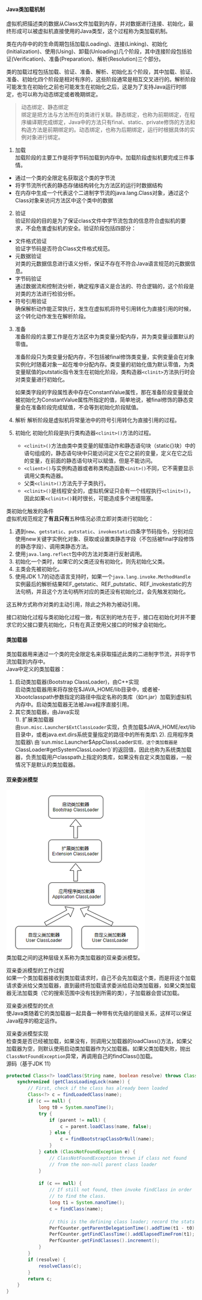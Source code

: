 #### Java类加载机制

虚拟机把描述类的数据从Class文件加载到内存，并对数据进行连接、初始化，最终形成可以被虚拟机直接使用的Java类型，这个过程称为类加载机制。

类在内存中的的生命周期包括加载(Loading)、连接(Linking)、初始化(Initialization)、使用(Using)、卸载(Unloading)几个阶段，其中连接阶段包括验证(Verification)、准备(Preparation)、解析(Resolution)三个部分。

类的加载过程包括加载、验证、准备、解析、初始化五个阶段，其中加载、验证、准备、初始化四个阶段是相对有序的，这些阶段通常是相互交叉进行的。解析阶段可能发生在初始化之前也可能发生在初始化之后，这是为了支持Java运行时绑定，也可以称为动态绑定或者晚期绑定。

> 动态绑定、静态绑定\
> 绑定是把方法与方法所在的类进行关联。静态绑定，也称为前期绑定，在程序编译期完成绑定，Java中的方法只有final、static、private修饰的方法和构造方法是前期绑定的。动态绑定，也称为后期绑定，运行时根据具体的实例对象进行绑定。

1. 加载\
  加载阶段的主要工作是将字节码加载到内存中。加载阶段虚拟机要完成三件事情。
  - 通过一个类的全限定名获取这个类的字节流
  - 将字节流所代表的静态存储结构转化为方法区的运行时数据结构
  - 在内存中生成一个代表这个二进制字节流的java.lang.Class对象，通过这个Class对象来访问方法区中这个类中的数据

2. 验证\
  验证阶段的目的是为了保证class文件中字节流包含的信息符合虚拟机的要求，不会危害虚拟机的安全。验证阶段包括四部分：
  - 文件格式验证\
    验证字节码是否符合Class文件格式规范。
  - 元数据验证\
    对类的元数据信息进行语义分析，保证不存在不符合Java语言规范的元数据信息。
  - 字节码验证\
    通过数据流和控制流分析，确定程序语义是合法的、符合逻辑的，这个阶段是对类的方法进行检验分析。
  - 符号引用验证\
    确保解析动作能正常执行，发生在虚拟机将符号引用转化为直接引用的时候，这个转化动作发生在解析阶段。

3. 准备\
   准备阶段的主要工作是在方法区中为类变量分配内存，并为类变量设置默认的零值。

   准备阶段只为类变量分配内存，不包括被final修饰类变量，实例变量会在对象实例化时随着对象一起在堆中分配内存。类变量的初始化值为默认零值，为类变量赋值的putstatic指令发生在初始化阶段，类构造器`<clinit>`方法执行时会对类变量进行初始化。

   如果类字段的字段属性表中存在ConstantValue属性，那在准备阶段变量就会被初始化为ConstantValue属性所指定的值，简单地说，被final修饰的静态变量会在准备阶段完成赋值，不会等到初始化阶段赋值。

4. 解析
   解析阶段是虚拟机将常量池中的符号引用转化为直接引用的过程。

5. 初始化
   初始化阶段是执行类构造器`<clinit>()`方法的过程。

   - `<clinit>()`方法由类中类变量的赋值动作和静态语句块（static{}块）中的语句组成的，静态语句块中只能访问定义在它之前的变量，定义在它之后的变量，在前面的静态语句块可以赋值，但是不能访问。
   - `<client>()`与实例构造器或者称类构造函数`<init>()`不同，它不需要显示调用父类构造器。
   - 父类`<clinit>()`方法先于子类执行。
   - `<clinit>()`是线程安全的，虚拟机保证只会有一个线程执行`<clinit>()`，因此如果`<clinit>()`耗时很长，可能造成多个进程阻塞。
  

类初始化触发的条件\
虚拟机规范规定了**有且只有**五种情况必须立即对类进行初始化：
1. 遇到`new`、`getstatic`、`putstatic`、`invokestatic`四条字节码指令，分别对应使用new关键字实例化对象、获取或设置类静态字段（不包括被final字段修饰的静态字段）、调用类静态方法。
2. 使用`java.lang.reflect`包中的方法对类进行反射调用。
3. 初始化一个类时，如果它的父类还没有初始化，则先初始化父类。
4. 主类会先被初始化。
5. 使用JDK 1.7的动态语言支持时，如果一个`java.lang.invoke.MethodHandle`实例最后的解析结果REF_getstatic、REF_putstatic、REF_invokestatic的方法句柄，并且这个方法句柄所对应的类还没有初始化过，会先触发初始化。

这五种方式称作对类的主动引用，除此之外称为被动引用。

接口初始化过程与类初始化过程一致，有区别的地方在于，接口在初始化时并不要求它的父接口要先初始化，只有在真正使用父接口的时候才会初始化。


#### 类加载器
类加载器用来通过一个类的完全限定名来获取描述此类的二进制字节流，并将字节流加载到内存中。\
Java中定义的类加载器：
1. 启动类加载器(Bootstrap ClassLoader)，由C++实现\
   启动类加载器用来将存放在$JAVA_HOME/lib目录中，或者被-Xbootclasspath参数指定的路径中指定名称的类库（如rt.jar）加载到虚拟机内存中。启动类加载器无法被Java程序直接引用。
2. 其它类加载器，由Java实现\
   1). 扩展类加载器\
     由`sun.misc.Launcher$ExtClassLoader`实现，负责加载$JAVA_HOME/ext/lib目录中，或者java.ext.dirs系统变量指定的路径中的所有类库\
   2). 应用程序类加载器\
     由`sun.misc.Launcher$AppClassLoader`实现，这个类加载器是`ClassLoader#getSystemClassLoader()`的返回值，因此也称为系统类加载器，负责加载用户classpath上指定的类库，如果没有自定义类加载器，一般情况下是默认的类加载器。


#### 双亲委派模型
![双亲委派模型]\
类加载之间的这种层级关系称为类加载器的双亲委派模型。

双亲委派模型的工作过程\
如果一个类加载器接收到类加载请求时，自己不会先加载这个类，而是将这个加载请求委派给父类加载器，直到最终将加载请求委派给启动类加载器，如果父类加载器无法加载类（它的搜索范围中没有找到所需的类），子加载器会尝试加载。

双亲委派模型的优点\
使Java类随着它的类加载器一起具备一种带有优先级的层级关系，这样可以保证Java程序的稳定运作。

双亲委派模型实现\
检查类是否已经被加载，如果没有，则调用父加载器的loadClass()方法，如果父加载器为空，则默认使用启动类加载器作为父加载器。如果父类加载失败，抛出`ClassNotFoundException`异常，再调用自己的findClass()加载。\
源码（基于JDK 11）
```java
protected Class<?> loadClass(String name, boolean resolve) throws ClassNotFoundException {
    synchronized (getClassLoadingLock(name)) {
        // First, check if the class has already been loaded
        Class<?> c = findLoadedClass(name);
        if (c == null) {
            long t0 = System.nanoTime();
            try {
                if (parent != null) {
                    c = parent.loadClass(name, false);
                } else {
                    c = findBootstrapClassOrNull(name);
                }
            } catch (ClassNotFoundException e) {
                // ClassNotFoundException thrown if class not found
                // from the non-null parent class loader
            }

            if (c == null) {
                // If still not found, then invoke findClass in order
                // to find the class.
                long t1 = System.nanoTime();
                c = findClass(name);

                // this is the defining class loader; record the stats
                PerfCounter.getParentDelegationTime().addTime(t1 - t0);
                PerfCounter.getFindClassTime().addElapsedTimeFrom(t1);
                PerfCounter.getFindClasses().increment();
            }
        }
        if (resolve) {
            resolveClass(c);
        }
        return c;
    }
}
```


[双亲委派模型]:<../../_assets/parents-delegation-model.png>